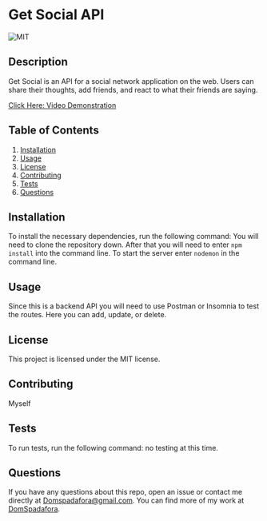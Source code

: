 # Get Social API

  ![MIT](https://img.shields.io/badge/license-MIT-green)

  ## Description
  Get Social is an API for a social network application on the web. Users can share their thoughts, add friends, and react to what their friends are saying. 

  [Click Here: Video Demonstration](https://drive.google.com/file/d/14nx-r9Cmk58wJh2HUC6fK9jl4SxJj3UE/view)


  ## Table of Contents
  1. [Installation](#installation)
  2. [Usage](#usage)
  3. [License](#license)
  4. [Contributing](#contributing)
  5. [Tests](#tests)
  6. [Questions](#questions)

  ## Installation
  To install the necessary dependencies, run the following command:
  You will need to clone the repository down. After that you will need to enter `npm install` into the command line. To start the server enter `nodemon` in the command line.

  ## Usage
  Since this is a backend API you will need to use Postman or Insomnia to test the routes. Here you can add, update, or delete. 

  ## License 
  This project is licensed under the MIT license.

  ## Contributing
  Myself

  ## Tests
  To run tests, run the following command:
  no testing at this time.
  
  ## Questions
  If you have any questions about this repo, open an issue or contact me directly at [Domspadafora@gmail.com](mailto:Domspadafora@gmail.com).
  You can find more of my work at [DomSpadafora](https://www.github.com/DomSpadafora).

